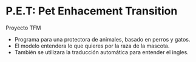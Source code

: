# P.E.T: Pet Enhacement Transition
Proyecto TFM

* Programa para una protectora de animales, basado en perros y gatos.
* El modelo entendera lo que quieres por la raza de la mascota.
* También se utilizara la traducción automática para entender el ingles.
